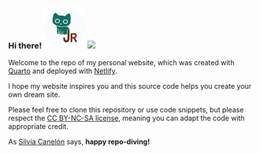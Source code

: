 ### Hi there!   <img src="assets/img/JR-logo-circle.webp" alt="Logo for Jadey Ryan&apos;s personal website: a cat with tail shaped as the letter J next to last name initial R" height="85"/>  [![](https://api.netlify.com/api/v1/badges/b58c2e5b-cf60-4b13-aa25-743b13f3cbf7/deploy-status)](https://app.netlify.com/sites/jadeynryan/deploys)

Welcome to the repo of my personal website, which was created with [Quarto](https://quarto.org/) and deployed with [Netlify](https://www.netlify.com/).

I hope my website inspires you and this source code helps you create your own dream site.

Please feel free to clone this repository or use code snippets, but please respect the [CC BY-NC-SA license](https://creativecommons.org/licenses/by-nc-sa/4.0/), meaning you can adapt the code with appropriate credit.

As [Silvia Canelón](https://silviacanelon.com/) says, **happy repo-diving!**

